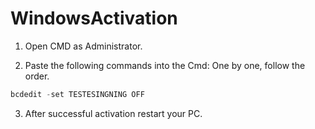 # WindowsActivation

1. Open CMD as Administrator.

2. Paste the following commands into the Cmd: One by one, follow the order.

```powershell
bcdedit -set TESTESINGNING OFF
```

3. After successful activation restart your PC.
